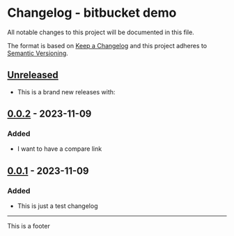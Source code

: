 # Changelog - bitbucket demo
All notable changes to this project will be documented in this file.

The format is based on [Keep a Changelog](https://keepachangelog.com/)
and this project adheres to [Semantic Versioning](https://semver.org/).

## [Unreleased]
- This is a brand new releases with:

## [0.0.2] - 2023-11-09
### Added
- I want to have a compare link

## [0.0.1] - 2023-11-09
### Added
- This is just a test changelog

[Unreleased]: https://bitbucket.org/organization/repo-name/branches/compare/master%0D0.0.2
[0.0.2]: https://bitbucket.org/organization/repo-name/branches/compare/0.0.2%0D0.0.1
[0.0.1]: https://bitbucket.org/organization/repo-name/src/0.0.1


---

This is a footer